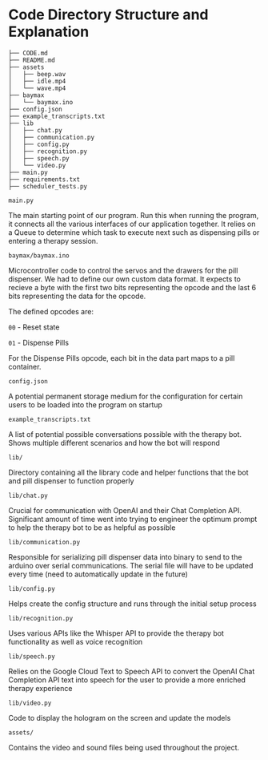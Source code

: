 # Code Directory Structure and Explanation

```tree
├── CODE.md
├── README.md
├── assets
│   ├── beep.wav
│   ├── idle.mp4
│   └── wave.mp4
├── baymax
│   └── baymax.ino
├── config.json
├── example_transcripts.txt
├── lib
│   ├── chat.py
│   ├── communication.py
│   ├── config.py
│   ├── recognition.py
│   ├── speech.py
│   └── video.py
├── main.py
├── requirements.txt
├── scheduler_tests.py
```

`main.py`

The main starting point of our program. Run this when running the program, it connects all the various interfaces of our application together. It relies on a Queue to determine which task to execute next such as dispensing pills or entering a therapy session.

`baymax/baymax.ino`

Microcontroller code to control the servos and the drawers for the pill dispenser. We had to define our own custom data format. It expects to recieve a byte with the first two bits representing the opcode and the last 6 bits representing the data for the opcode.

The defined opcodes are:

`00` - Reset state

`01` - Dispense Pills

For the Dispense Pills opcode, each bit in the data part maps to a pill container.

`config.json`

A potential permanent storage medium for the configuration for certain users to be loaded into the program on startup

`example_transcripts.txt`

A list of potential possible conversations possible with the therapy bot. Shows multiple different scenarios and how the bot will respond

`lib/`

Directory containing all the library code and helper functions that the bot and pill dispenser to function properly

`lib/chat.py`

Crucial for communication with OpenAI and their Chat Completion API. Significant amount of time went into trying to engineer the optimum prompt to help the therapy bot to be as helpful as possible

`lib/communication.py`

Responsible for serializing pill dispenser data into binary to send to the arduino over serial communications. The serial file will have to be updated every time (need to automatically update in the future)

`lib/config.py`

Helps create the config structure and runs through the initial setup process

`lib/recognition.py`

Uses various APIs like the Whisper API to provide the therapy bot functionality as well as voice recognition

`lib/speech.py`

Relies on the Google Cloud Text to Speech API to convert the OpenAI Chat Completion API text into speech for the user to provide a more enriched therapy experience

`lib/video.py`

Code to display the hologram on the screen and update the models

`assets/`

Contains the video and sound files being used throughout the project.